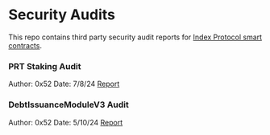 # Security Audits
This repo contains third party security audit reports for [Index Protocol smart contracts](https://github.com/IndexCoop/index-protocol).

### PRT Staking Audit

Author: 0x52
Date: 7/8/24
[Report](https://github.com/IndexCoop/audits/audits/IndexPRTAuditReport.md)

### DebtIssuanceModuleV3 Audit

Author: 0x52
Date: 5/10/24
[Report](https://github.com/IndexCoop/audits/audits/IndexDIMv3AuditReport.md)
